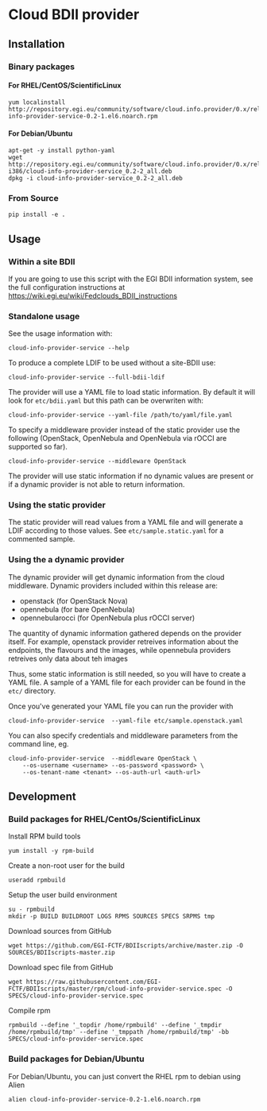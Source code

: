# Cloud BDII provider

## Installation

### Binary packages ###

#### For RHEL/CentOS/ScientificLinux ####

    yum localinstall http://repository.egi.eu/community/software/cloud.info.provider/0.x/releases/sl/6/x86_64/RPMS/cloud-info-provider-service-0.2-1.el6.noarch.rpm
    
#### For Debian/Ubuntu ####

    apt-get -y install python-yaml
    wget http://repository.egi.eu/community/software/cloud.info.provider/0.x/releases/debian/dists/wheezy/main/binary-i386/cloud-info-provider-service_0.2-2_all.deb
    dpkg -i cloud-info-provider-service_0.2-2_all.deb

### From Source ###

    pip install -e .

## Usage

### Within a site BDII ###

If you are going to use this script with the EGI BDII information system, see the full
configuration instructions at https://wiki.egi.eu/wiki/Fedclouds_BDII_instructions

### Standalone usage ###

See the usage information with:

    cloud-info-provider-service --help

To produce a complete LDIF to be used without a site-BDII use:

    cloud-info-provider-service --full-bdii-ldif

The provider will use a YAML file to load static information. By default it will
look for `etc/bdii.yaml` but this path can be overwriten with:

    cloud-info-provider-service --yaml-file /path/to/yaml/file.yaml

To specify a middleware provider instead of the static provider use
the following (OpenStack, OpenNebula and OpenNebula via rOCCI are supported so far).

    cloud-info-provider-service --middleware OpenStack

The provider will use static information if no dynamic values are present or if a
dynamic provider is not able to return information.

### Using the static provider

The static provider will read values from a YAML file and will generate a LDIF
according to those values. See `etc/sample.static.yaml` for a commented sample.

### Using the a dynamic provider

The dynamic provider will get dynamic information from the cloud middleware.
Dynamic providers included within this release are:
 * openstack (for OpenStack Nova)
 * opennebula (for bare OpenNebula)
 * opennebularocci (for OpenNebula plus rOCCI server)

The quantity of dynamic information gathered depends on the provider itself. For
example, openstack provider retreives information about the endpoints, the flavours
and the images, while opennebula providers retreives only data about teh images

Thus, some static information is still needed, so you will have to create a YAML file.
A sample of a YAML file for each provider can be found in the `etc/` directory.

Once you've generated your YAML file you can run the provider with

    cloud-info-provider-service  --yaml-file etc/sample.openstack.yaml
    
You can also specify credentials and middleware parameters from the command line, eg.

    cloud-info-provider-service  --middleware OpenStack \
        --os-username <username> --os-password <password> \
        --os-tenant-name <tenant> --os-auth-url <auth-url>

## Development

### Build packages for RHEL/CentOs/ScientificLinux ###

Install RPM build tools

    yum install -y rpm-build
    
Create a non-root user for the build

    useradd rpmbuild

Setup the user build environment

    su - rpmbuild
    mkdir -p BUILD BUILDROOT LOGS RPMS SOURCES SPECS SRPMS tmp

Download sources from GitHub

    wget https://github.com/EGI-FCTF/BDIIscripts/archive/master.zip -O SOURCES/BDIIscripts-master.zip
    
Download spec file from GitHub

    wget https://raw.githubusercontent.com/EGI-FCTF/BDIIscripts/master/rpm/cloud-info-provider-service.spec -O SPECS/cloud-info-provider-service.spec
    
Compile rpm

    rpmbuild --define '_topdir /home/rpmbuild' --define '_tmpdir /home/rpmbuild/tmp' --define '_tmppath /home/rpmbuild/tmp' -bb SPECS/cloud-info-provider-service.spec

### Build packages for Debian/Ubuntu ###

For Debian/Ubuntu, you can just convert the RHEL rpm to debian using Alien

    alien cloud-info-provider-service-0.2-1.el6.noarch.rpm
